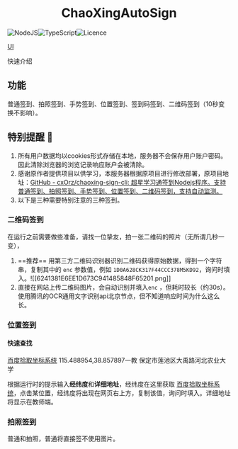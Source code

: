 <h1 align="center">ChaoXingAutoSign</h1>

![NodeJS](https://img.shields.io/badge/node.js-6DA55F?style=for-the-badge&logo=node.js&logoColor=white)![TypeScript](https://img.shields.io/badge/typescript-%23007ACC.svg?style=for-the-badge&logo=typescript&logoColor=white)![Licence](https://img.shields.io/github/license/cxOrz/chaoxing-sign-cli?style=for-the-badge)

[UI](http://8.130.17.240/)

快速介绍
## 功能
普通签到、拍照签到、手势签到、位置签到、签到码签到、二维码签到（10秒变换不影响）。
## 特别提醒 📄
1. 所有用户数据均以cookies形式存储在本地，服务器不会保存用户账户密码。因此清除浏览器的浏览记录响应账户会被清除。
2. 感谢原作者提供项目以供学习，本服务器根据原项目进行修改部署，原项目地址：[GitHub - cxOrz/chaoxing-sign-cli: 超星学习通签到Nodejs程序。支持普通签到、拍照签到、手势签到、位置签到、二维码签到，支持自动监测。](https://github.com/cxOrz/chaoxing-sign-cli)
3. 以下是三种需要特别注意的三种签到。
### 二维码签到 

在运行之前需要做些准备，请找一位挚友，拍一张二维码的照片（无所谓几秒一变），
1.  ==推荐== 用第三方二维码识别器识别二维码获得原始数据，得到一个字符串，复制其中的 `enc` 参数值，例如 `1D0A628CK317F44CCC378M5KD92`，询问时填入。![[6241381E6EE1D673C941485848F65201.png]]
2. 直接在网站上传二维码图片，会自动识别并填入`enc` ，但耗时较长（约30s）。使用腾讯的OCR通用文字识别api北京节点，但不知道响应时间为什么这么长。

### 位置签到

#### 快速查找
[百度拾取坐标系统](https://api.map.baidu.com/lbsapi/getpoint/index.html)
115.488954,38.857897一教
保定市莲池区大禹路河北农业大学

根据运行时的提示输入**经纬度**和**详细地址**，经纬度在这里获取 [百度拾取坐标系统](https://api.map.baidu.com/lbsapi/getpoint/index.html)，点击某位置，经纬度将出现在网页右上方，复制该值，询问时填入。详细地址将显示在教师端。

### 拍照签到

普通和拍照，普通将直接签不使用图片。
